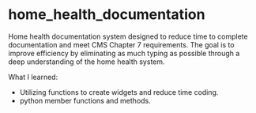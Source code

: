 # home_health_documentation
Home health documentation system designed to reduce time to complete documentation and meet CMS Chapter 7 requirements. The goal is to improve efficiency by eliminating as much typing as possible through a deep understanding of the home health system. 

What I learned: 
  * Utilizing functions to create widgets and reduce time coding.
  * python member functions and methods.
    
